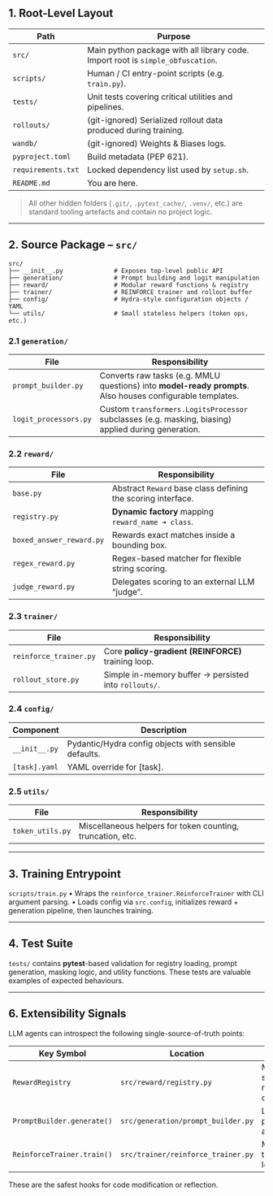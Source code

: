 ## 1. Root-Level Layout

| Path                       | Purpose |
| -------------------------- | ------- |
| `src/`                     | Main python package with all library code.  Import root is `simple_obfuscation`. |
| `scripts/`                 | Human / CI entry-point scripts (e.g. `train.py`). |
| `tests/`                   | Unit tests covering critical utilities and pipelines. |
| `rollouts/`                | (git-ignored)  Serialized rollout data produced during training. |
| `wandb/`                   | (git-ignored)  Weights & Biases logs. |
| `pyproject.toml`           | Build metadata (PEP 621). |
| `requirements.txt`         | Locked dependency list used by `setup.sh`. |
| `README.md`                | You are here. |

> All other hidden folders (`.git/`, `.pytest_cache/`, `.venv/`, etc.) are standard tooling artefacts and contain no project logic.

---
## 2. Source Package – `src/`

```
src/
├── __init__.py              # Exposes top-level public API
├── generation/              # Prompt building and logit manipulation
├── reward/                  # Modular reward functions & registry
├── trainer/                 # REINFORCE trainer and rollout buffer
├── config/                  # Hydra-style configuration objects / YAML
└── utils/                   # Small stateless helpers (token ops, etc.)
```

### 2.1 `generation/`
File | Responsibility
---- | --------------
`prompt_builder.py` | Converts raw tasks (e.g. MMLU questions) into **model-ready prompts**. Also houses configurable templates.
`logit_processors.py` | Custom `transformers.LogitsProcessor` subclasses (e.g. masking, biasing) applied during generation.

### 2.2 `reward/`
File | Responsibility
---- | --------------
`base.py` | Abstract `Reward` base class defining the scoring interface.
`registry.py` | **Dynamic factory** mapping `reward_name ➜ class`.
`boxed_answer_reward.py` | Rewards exact matches inside a bounding box.
`regex_reward.py` | Regex-based matcher for flexible string scoring.
`judge_reward.py` | Delegates scoring to an external LLM “judge”.

### 2.3 `trainer/`
File | Responsibility
---- | --------------
`reinforce_trainer.py` | Core **policy-gradient (REINFORCE)** training loop.
`rollout_store.py` | Simple in-memory buffer → persisted into `rollouts/`.

### 2.4 `config/`
Component | Description
--------- | -----------
`__init__.py` | Pydantic/Hydra config objects with sensible defaults.
`[task].yaml` | YAML override for [task].

### 2.5 `utils/`
File | Responsibility
---- | --------------
`token_utils.py` | Miscellaneous helpers for token counting, truncation, etc.

---
## 3. Training Entrypoint

`scripts/train.py`
• Wraps the `reinforce_trainer.ReinforceTrainer` with CLI argument parsing.
• Loads config via `src.config`, initializes reward + generation pipeline, then launches training.

---
## 4. Test Suite

`tests/` contains **pytest**-based validation for registry loading, prompt generation, masking logic, and utility functions.  These tests are valuable examples of expected behaviours.

---
## 6. Extensibility Signals

LLM agents can introspect the following single-source-of-truth points:

Key Symbol | Location | Role
-----------|----------|-----
`RewardRegistry` | `src/reward/registry.py` | Maps string → reward class.
`PromptBuilder.generate()` | `src/generation/prompt_builder.py` | Last mile prompt assembly.
`ReinforceTrainer.train()` | `src/trainer/reinforce_trainer.py` | Main training loop.

These are the safest hooks for code modification or reflection.